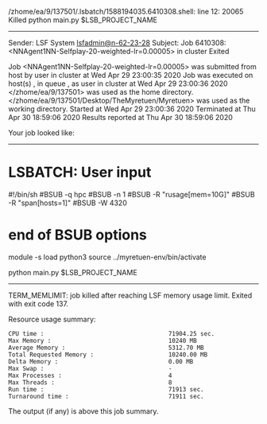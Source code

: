 /zhome/ea/9/137501/.lsbatch/1588194035.6410308.shell: line 12: 20065 Killed                  python main.py $LSB_PROJECT_NAME

------------------------------------------------------------
Sender: LSF System <lsfadmin@n-62-23-28>
Subject: Job 6410308: <NNAgent1NN-Selfplay-20-weighted-lr=0.00005> in cluster <dcc> Exited

Job <NNAgent1NN-Selfplay-20-weighted-lr=0.00005> was submitted from host <n-62-30-6> by user <s183914> in cluster <dcc> at Wed Apr 29 23:00:35 2020
Job was executed on host(s) <n-62-23-28>, in queue <hpc>, as user <s183914> in cluster <dcc> at Wed Apr 29 23:00:36 2020
</zhome/ea/9/137501> was used as the home directory.
</zhome/ea/9/137501/Desktop/TheMyretuen/Myretuen> was used as the working directory.
Started at Wed Apr 29 23:00:36 2020
Terminated at Thu Apr 30 18:59:06 2020
Results reported at Thu Apr 30 18:59:06 2020

Your job looked like:

------------------------------------------------------------
# LSBATCH: User input
#!/bin/sh
#BSUB -q hpc
#BSUB -n 1
#BSUB -R "rusage[mem=10G]"
#BSUB -R "span[hosts=1]"
#BSUB -W 4320
# end of BSUB options

module -s load python3
source ../myretuen-env/bin/activate

python main.py $LSB_PROJECT_NAME


------------------------------------------------------------

TERM_MEMLIMIT: job killed after reaching LSF memory usage limit.
Exited with exit code 137.

Resource usage summary:

    CPU time :                                   71904.25 sec.
    Max Memory :                                 10240 MB
    Average Memory :                             5312.70 MB
    Total Requested Memory :                     10240.00 MB
    Delta Memory :                               0.00 MB
    Max Swap :                                   -
    Max Processes :                              4
    Max Threads :                                8
    Run time :                                   71913 sec.
    Turnaround time :                            71911 sec.

The output (if any) is above this job summary.

